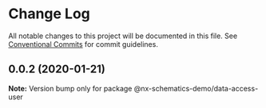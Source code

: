 # Change Log

All notable changes to this project will be documented in this file.
See [Conventional Commits](https://conventionalcommits.org) for commit guidelines.

## 0.0.2 (2020-01-21)

**Note:** Version bump only for package @nx-schematics-demo/data-access-user
